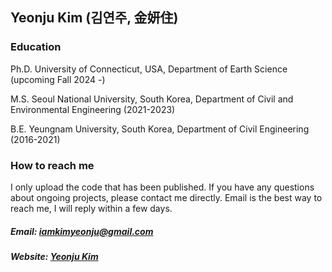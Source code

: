 ## Yeonju Kim (김연주, 金妍住) 

### Education
Ph.D. University of Connecticut, USA, Department of Earth Science (upcoming Fall 2024 -)

M.S. Seoul National University, South Korea, Department of Civil and Environmental Engineering (2021-2023)

B.E. Yeungnam University, South Korea, Department of Civil Engineering (2016-2021)


### How to reach me
I only upload the code that has been published. 
If you have any questions about ongoing projects, please contact me directly.
Email is the best way to reach me, I will reply within a few days.

##### Email: iamkimyeonju@gmail.com
##### Website: [Yeonju Kim](https://iamkimyeonju.github.io/) 


<!--
**iamkimyeonju/iamkimyeonju** is a ✨ _special_ ✨ repository because its `README.md` (this file) appears on your GitHub profile.

Here are some ideas to get you started:

- 🔭 I’m currently working on ...
- 🌱 I’m currently learning ...
- 👯 I’m looking to collaborate on ...
- 🤔 I’m looking for help with ...
- 💬 Ask me about ...
- 📫 How to reach me: ...
- 😄 Pronouns: ...
- ⚡ Fun fact: ...
-->
